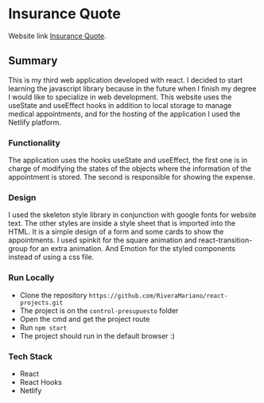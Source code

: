 # Insurance Quote

Website link [Insurance Quote](https://control-presupuesto-mrivera.netlify.app).

## Summary

This is my third web application developed with react. I decided to start learning the javascript library because in the future when I finish my degree I would like to specialize in web development. This website uses the useState and useEffect hooks in addition to local storage to manage medical appointments, and for the hosting of the application I used the Netlify platform.

### Functionality

The application uses the hooks useState and useEffect, the first one is in charge of modifying the states of the objects where the information of the appointment is stored. The second is responsible for showing the expense.

### Design

I used the skeleton style library in conjunction with google fonts for website text. The other styles are inside a style sheet that is imported into the HTML. It is a simple design of a form and some cards to show the appointments. I used spinkit for the square animation and react-transition-group for an extra animation. And Emotion for the styled components instead of using a css file.

### Run Locally

- Clone the repository `https://github.com/RiveraMariano/react-projects.git`
- The project is on the `control-presupuesto` folder
- Open the cmd and get the project route
- Run `npm start`
- The project should run in the default browser :)

### Tech Stack

- React
- React Hooks
- Netlify